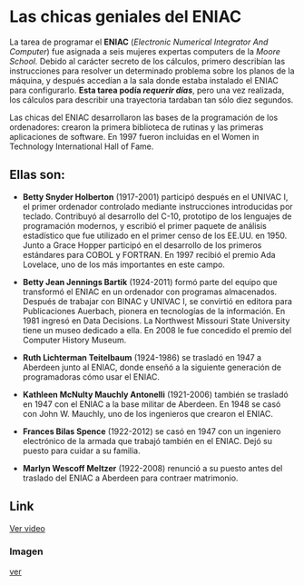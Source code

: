 # **Las chicas geniales del ENIAC**

La tarea de programar el **ENIAC** (_Electronic Numerical Integrator And Computer_) fue asignada a seis mujeres expertas computers de la _Moore School._ Debido al carácter secreto de los cálculos, primero describían las instrucciones para resolver un determinado problema sobre los planos de la máquina, y después accedían a la sala donde estaba instalado el ENIAC para configurarlo. **Esta tarea podía _requerir días_**, pero una vez realizada, los cálculos para describir una trayectoria tardaban tan sólo diez segundos.

Las chicas del ENIAC desarrollaron las bases de la programación de los ordenadores: crearon la primera biblioteca de rutinas y las primeras aplicaciones de software. En 1997 fueron incluidas en el Women in Technology International Hall of Fame.

## Ellas son:

- **Betty Snyder Holberton** (1917-2001) participó después en el UNIVAC I, el primer ordenador controlado mediante instrucciones introducidas por teclado. Contribuyó al desarrollo del C-10,  prototipo de los lenguajes de programación modernos, y escribió el primer paquete de análisis estadístico que fue utilizado en el primer censo de los EE.UU. en 1950. Junto a Grace Hopper participó en el desarrollo de los primeros estándares para COBOL y FORTRAN. En 1997 recibió el premio Ada Lovelace, uno de los más importantes  en este campo.

- **Betty Jean Jennings Bartik** (1924-2011) formó parte del equipo que transformó el ENIAC en un ordenador con programas almacenados. Después de trabajar con BINAC y UNIVAC I, se convirtió en editora para Publicaciones Auerbach, pionera en tecnologías de la información. En 1981 ingresó en Data Decisions. La Northwest Missouri State University tiene un museo dedicado a ella. En 2008 le fue concedido el premio del Computer History Museum.

- **Ruth Lichterman Teitelbaum** (1924-1986) se trasladó en 1947 a Aberdeen junto al ENIAC, donde enseñó a la siguiente generación de programadoras cómo usar el ENIAC.

- **Kathleen McNulty Mauchly Antonelli** (1921-2006) también se trasladó en 1947 con el ENIAC a la base militar de Aberdeen. En 1948 se casó con John W. Mauchly, uno de los ingenieros que crearon el ENIAC.

- **Frances Bilas Spence** (1922-2012) se casó en 1947 con un ingeniero electrónico de la armada que trabajó también en el ENIAC. Dejó su puesto para cuidar a su familia.

- **Marlyn Wescoff Meltzer** (1922-2008)​ renunció a su puesto antes del traslado del ENIAC a Aberdeen para contraer matrimonio.

## Link 
[Ver video](https://www.youtube.com/watch?v=5KqFC3QrS_Y)

### Imagen
[ver](https://github.com/angelesrey/superHeroinas/blob/main/chicasEniac.jpg "Chicas Eniac programadoras")